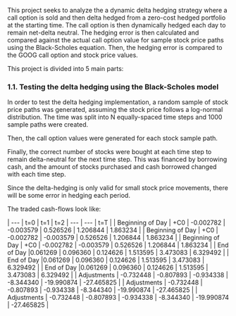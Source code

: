 This project seeks to analyze the a dynamic delta hedging strategy where a call option is sold and then delta hedged from a zero-cost hedged portfolio at the starting time. The call option is then dynamically hedged each day to remain net-delta neutral. The hedging error is then calculated and compared against the actual call option value for sample stock price paths using the Black-Scholes equation. Then, the hedging error is compared to the GOOG call option and stock price values.

This project is divided into 5 main parts:

### 1.1.  Testing the delta hedging using the Black-Scholes model

In order to test the delta hedging implementation, a random sample of stock price paths was generated, assuming the stock price follows a log-normal distribution. The time was split into N equally-spaced time steps and 1000 sample paths were created.

Then, the call option values were generated for each stock sample path.

Finally, the correct number of stocks were bought at each time step to remain delta-neutral for the next time step. This was financed by borrowing cash, and the amount of stocks purchased and cash borrowed changed with each time step.

Since the delta-hedging is only valid for small stock price movements, there will be some error in hedging each period.

The traded cash-flows look like:

| --- | t=0 | t=1 | t=2 | --- | --- | t=T |
| Beginning of Day | +C0 |	-0.002782	| -0.003579 |	0.526526	| 1.206844	| 1.863234 | 
| Beginning of Day | +C0 |	-0.002782	| -0.003579 |	0.526526	| 1.206844	| 1.863234 | 
| Beginning of Day | +C0 |	-0.002782	| -0.003579 |	0.526526	| 1.206844	| 1.863234 | 
| End of Day	|0.061269 |	0.096360 |	0.124626 |	1.513595 |	3.473083 |	6.329492 |
| End of Day	|0.061269 |	0.096360 |	0.124626 |	1.513595 |	3.473083 |	6.329492 |
| End of Day	|0.061269 |	0.096360 |	0.124626 |	1.513595 |	3.473083 |	6.329492 |
| Adjustments |	-0.732448 |	-0.807893	| -0.934338 |	-8.344340	| -19.990874	| -27.465825 |
| Adjustments |	-0.732448 |	-0.807893	| -0.934338 |	-8.344340	| -19.990874	| -27.465825 |
| Adjustments |	-0.732448 |	-0.807893	| -0.934338 |	-8.344340	| -19.990874	| -27.465825 |
